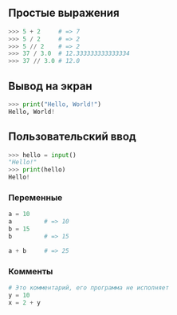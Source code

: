 ## Простые выражения

```python
>>> 5 + 2     # => 7
>>> 5 / 2     # => 2
>>> 5 // 2    # => 2
>>> 37 / 3.0  # 12.333333333333334
>>> 37 // 3.0 # 12.0
```



## Вывод на экран

```python
>>> print("Hello, World!")
Hello, World!
```



## Пользовательский ввод

```python
>>> hello = input()
"Hello!"
>>> print(hello)
Hello!
```




### Переменные

```python
a = 10
a         # => 10
b = 15
b         # => 15

a + b     # => 25
```



### Комменты

```python
# Это комментарий, его программа не исполняет
y = 10
x = 2 + y
```

